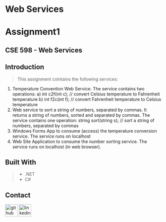 # **Web Services**
# Assignment1
## CSE 598 - Web Services

## Introduction
> This assignment cointains the following services:
1. Temperature Convention Web Service. The service contains two operations: 
 a) int c2f(int c); // convert Celsius temperature to Fahrenheit temperature
 b) int f2c(int f); // convert Fahrenheit temperature to Celsius temperature
2. Web service to sort a string of numbers, separated by commas. It returns a string of
numbers, sorted and separated by commas. The service contains one operation: string sort(string s); // sort a string of numbers, separated by commas
3. Windows Forms App to consume (access) the temperature conversion service. The service runs on
localhost 
4. Web Site Application
to consume the number sorting service. The service runs on localhost (in web browser).

## Built With
>- .NET
>- C#


## Contact
 [<img src='https://cdn.jsdelivr.net/npm/simple-icons@3.0.1/icons/github.svg' alt='github' height='40'>](https://github.com/martha-moreno/martha-moreno.github.io)  [<img src='https://cdn.jsdelivr.net/npm/simple-icons@3.0.1/icons/linkedin.svg' alt='linkedin' height='40'>](https://www.linkedin.com/in/martha-gissela-moreno/)  

